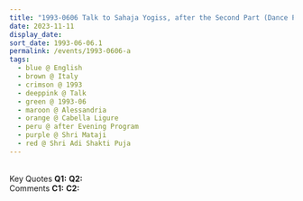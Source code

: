```yaml
---
title: "1993-0606 Talk to Sahaja Yogiss, after the Second Part (Dance Performance) of the Evening Program, before Śhrī Ādi Śhakti Kuṇḍalinī Pūjā, Tent, Cabella Ligure, Alessandria, Italy"
date: 2023-11-11
display_date: 
sort_date: 1993-06-06.1
permalink: /events/1993-0606-a
tags:
  - blue @ English
  - brown @ Italy
  - crimson @ 1993
  - deeppink @ Talk
  - green @ 1993-06
  - maroon @ Alessandria
  - orange @ Cabella Ligure
  - peru @ after Evening Program
  - purple @ Shri Mataji
  - red @ Shri Adi Shakti Puja
---
```


<br>

<wave-list>
  <list-title color="DarkSeaGreen" width="55">Key Quotes</list-title>
  <list-item color="BlanchedAlmond" width="280"><b>Q1:</b> <i></i></list-item>
  <list-item color="Lavender" width="280"><b>Q2:</b> <i></i></list-item>
</wave-list>

<br>

<wave-list>
  <list-title color="DarkSeaGreen" width="55">Comments</list-title>
  <list-item color="BlanchedAlmond" width="280"><b>C1:</b> <i></i></list-item>
  <list-item color="Lavender" width="280"><b>C2:</b> <i></i></list-item>
</wave-list>
